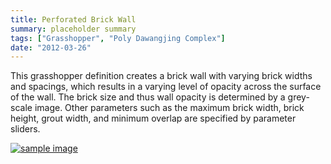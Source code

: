 ```yaml
---
title: Perforated Brick Wall
summary: placeholder summary
tags: ["Grasshopper", "Poly Dawangjing Complex"]
date: "2012-03-26"
---
```


This grasshopper definition creates a brick wall with varying brick widths and spacings, which results in a varying level of opacity across the surface of the wall. The brick size and thus wall opacity is determined by a grey-scale image. Other parameters such as the maximum brick width, brick height, grout width, and minimum overlap are specified by parameter sliders.

[![](http://www.ericanastas.com/wp-content/uploads/2012/03/sample-image-636x310.png "sample image")](sample-image.png)
